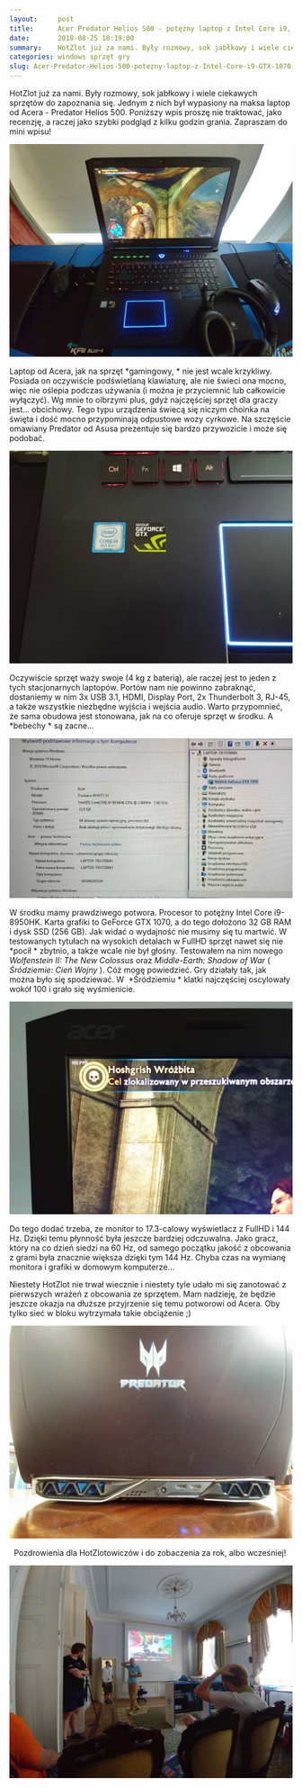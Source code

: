 ```yaml
---
layout:     post
title:      Acer Predator Helios 500 - potężny laptop z Intel Core i9, GTX 1070 i 144 Hz (podgląd HotZlotowy)
date:       2018-08-25 10:19:00
summary:    HotZlot już za nami. Były rozmowy, sok jabłkowy i wiele ciekawych sprzętów do zapoznania się. Jednym z nich był wypasiony na maksa laptop od Acera - Predator Helios 500. Poniższy wpis proszę nie traktować, jako recenzję, a raczej jako szybki podgląd z kilku godzin grania. Zapraszam do mini wpisu!<!-- galleryStart -->Podświetlenie jest całkowicie modyfikowalne z możliwością... wyłączenia<!-- galler...
categories: windows sprzęt gry
slug: Acer-Predator-Helios-500-potezny-laptop-z-Intel-Core-i9-GTX-1070-i-144-Hz-podglad-HotZlotowy,90437.html
---
```




HotZlot już za nami. Były rozmowy, sok jabłkowy i wiele ciekawych sprzętów do zapoznania się. Jednym z nich był wypasiony na maksa laptop od Acera - Predator Helios 500. Poniższy wpis proszę nie traktować, jako recenzję, a raczej jako szybki podgląd z kilku godzin grania. Zapraszam do mini wpisu!




![desk](https://raw.githubusercontent.com/djfoxer/djfoxer.github.io/master/_img/2018-8-25-_6_/g_-_-x-_-_-_x4ae6ff90-2487-4e0d-9277-285222e61524.jpg)


Laptop od Acera, jak na sprzęt  *gamingowy, * nie jest wcale krzykliwy. Posiada on oczywiście podświetlaną klawiaturę, ale nie świeci ona mocno, więc nie oślepia podczas używania (i można je przyciemnić lub całkowicie wyłączyć). Wg mnie to olbrzymi plus, gdyż najczęściej sprzęt dla graczy jest... obcichowy. Tego typu urządzenia świecą się niczym choinka na święta i dość mocno przypominają odpustowe wozy cyrkowe. Na szczęście omawiany Predator od Asusa prezentuje się bardzo przywozicie i może się podobać.




![desk](https://raw.githubusercontent.com/djfoxer/djfoxer.github.io/master/_img/2018-8-25-_6_/g_-_-x-_-_-_xf44890b8-9687-4dfb-935d-e1c41545e8dc.jpg)


Oczywiście sprzęt waży swoje (4 kg z baterią), ale raczej jest to jeden z tych stacjonarnych laptopów. Portów nam nie powinno zabraknąć, dostaniemy w nim 3x USB 3.1, HDMI, Display Port, 2x Thunderbolt 3, RJ-45, a także wszystkie niezbędne wyjścia i wejścia audio. Warto przypomnieć, że sama obudowa jest stonowana, jak na co oferuje sprzęt w środku. A  *bebechy * są zacne...




![desk](https://raw.githubusercontent.com/djfoxer/djfoxer.github.io/master/_img/2018-8-25-_6_/g_-_-x-_-_-_xce6cb145-fa88-408c-a4ce-3957d9195d4a.jpg)


W środku mamy prawdziwego potwora. Procesor to potężny Intel Core i9-8950HK. Karta grafiki to GeForce GTX 1070, a do tego dołożono 32 GB RAM i dysk SSD (256 GB). Jak widać o wydajność nie musimy się tu martwić. W testowanych tytułach na wysokich detalach w FullHD sprzęt nawet się nie  *pocił * zbytnio, a także wcale nie był głośny. Testowałem na nim nowego  *Wolfenstein II: The New Colossus*  oraz  *Middle-Earth: Shadow of War*  ( *Śródziemie: Cień Wojny* ). Cóż mogę powiedzieć. Gry działały tak, jak można było się spodziewać. W  *Śródziemiu * klatki najczęściej oscylowały wokół 100 i grało się wyśmienicie.




![desk](https://raw.githubusercontent.com/djfoxer/djfoxer.github.io/master/_img/2018-8-25-_6_/g_-_-x-_-_-_x9e902dd3-8fe6-4908-9ff2-6a400295c374.jpg)


Do tego dodać trzeba, ze monitor to 17.3-calowy wyświetlacz z FullHD i 144 Hz. Dzięki temu płynność była jeszcze bardziej odczuwalna. Jako gracz, który na co dzień siedzi na 60 Hz, od samego początku jakość z obcowania z grami była znacznie większa dzięki tym 144 Hz. Chyba czas na wymianę monitora i grafiki w domowym komputerze...

Niestety HotZlot nie trwał wiecznie i niestety tyle udało mi się zanotować z pierwszych wrażeń z obcowania ze sprzętem. Mam nadzieję, że będzie jeszcze okazja na dłuższe przyjrzenie się temu potworowi od Acera. Oby tylko sieć w bloku wytrzymała takie obciążenie ;) 




![desk](https://raw.githubusercontent.com/djfoxer/djfoxer.github.io/master/_img/2018-8-25-_6_/g_-_-x-_-_-_x7e516827-1d38-4977-af1e-134b3a4afebe.jpg)


 
Pozdrowienia dla HotZlotowiczów i do zobaczenia za rok, albo wcześniej!




![desk](https://raw.githubusercontent.com/djfoxer/djfoxer.github.io/master/_img/2018-8-25-_6_/g_-_-x-_-_-_xfad2f1c0-0e9d-44cd-a661-dd926bb4f022.jpg)


 